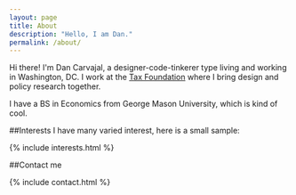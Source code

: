 ```yaml
---
layout: page
title: About
description: "Hello, I am Dan."
permalink: /about/
---
```


Hi there! I'm Dan Carvajal, a designer-code-tinkerer type living and working in Washington, DC. I work at the [Tax Foundation](http://taxfoundation.org)  where I bring design and policy research together.

I have a BS in Economics from George Mason University, which is kind of cool.

##Interests
I have many varied interest, here is a small sample:

{% include interests.html %}

##Contact me

{% include contact.html %}
